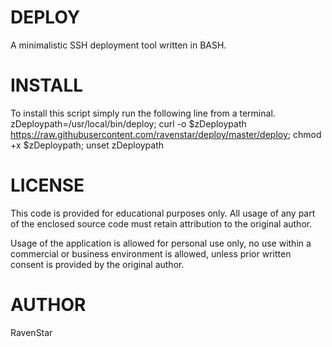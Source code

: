 DEPLOY
=====

A minimalistic SSH deployment tool written in BASH.


INSTALL
=====

To install this script simply run the following line from a terminal.
    zDeploypath=/usr/local/bin/deploy; curl -o $zDeploypath https://raw.githubusercontent.com/ravenstar/deploy/master/deploy; chmod +x $zDeploypath; unset zDeploypath


LICENSE
=====

This code is provided for educational purposes only.
All usage of any part of the enclosed source code must retain attribution to the original author.

Usage of the application is allowed for personal use only, no use within a commercial or business environment is allowed, unless prior written consent is provided by the original author.


AUTHOR
=====

RavenStar
